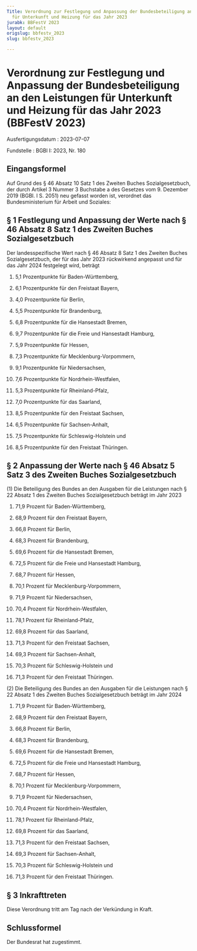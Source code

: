 ```yaml
---
Title: Verordnung zur Festlegung und Anpassung der Bundesbeteiligung an den Leistungen
  für Unterkunft und Heizung für das Jahr 2023
jurabk: BBFestV 2023
layout: default
origslug: bbfestv_2023
slug: bbfestv_2023

---
```


# Verordnung zur Festlegung und Anpassung der Bundesbeteiligung an den Leistungen für Unterkunft und Heizung für das Jahr 2023 (BBFestV 2023)

Ausfertigungsdatum
:   2023-07-07

Fundstelle
:   BGBl I: 2023, Nr. 180


## Eingangsformel

Auf Grund des § 46 Absatz 10 Satz 1 des Zweiten Buches
Sozialgesetzbuch, der durch Artikel 3 Nummer 3 Buchstabe a des
Gesetzes vom 9. Dezember 2019 (BGBl. I S. 2051) neu gefasst worden
ist, verordnet das Bundesministerium für Arbeit und Soziales:


## § 1 Festlegung und Anpassung der Werte nach § 46 Absatz 8 Satz 1 des Zweiten Buches Sozialgesetzbuch

Der landesspezifische Wert nach § 46 Absatz 8 Satz 1 des Zweiten
Buches Sozialgesetzbuch, der für das Jahr 2023 rückwirkend angepasst
und für das Jahr 2024 festgelegt wird, beträgt

1.  5,1 Prozentpunkte für Baden-Württemberg,


2.  6,1 Prozentpunkte für den Freistaat Bayern,


3.  4,0 Prozentpunkte für Berlin,


4.  5,5 Prozentpunkte für Brandenburg,


5.  6,8 Prozentpunkte für die Hansestadt Bremen,


6.  9,7 Prozentpunkte für die Freie und Hansestadt Hamburg,


7.  5,9 Prozentpunkte für Hessen,


8.  7,3 Prozentpunkte für Mecklenburg-Vorpommern,


9.  9,1 Prozentpunkte für Niedersachsen,


10. 7,6 Prozentpunkte für Nordrhein-Westfalen,


11. 5,3 Prozentpunkte für Rheinland-Pfalz,


12. 7,0 Prozentpunkte für das Saarland,


13. 8,5 Prozentpunkte für den Freistaat Sachsen,


14. 6,5 Prozentpunkte für Sachsen-Anhalt,


15. 7,5 Prozentpunkte für Schleswig-Holstein und


16. 8,5 Prozentpunkte für den Freistaat Thüringen.





## § 2 Anpassung der Werte nach § 46 Absatz 5 Satz 3 des Zweiten Buches Sozialgesetzbuch

(1) Die Beteiligung des Bundes an den Ausgaben für die Leistungen nach
§ 22 Absatz 1 des Zweiten Buches Sozialgesetzbuch beträgt im Jahr 2023

1.  71,9 Prozent für Baden-Württemberg,


2.  68,9 Prozent für den Freistaat Bayern,


3.  66,8 Prozent für Berlin,


4.  68,3 Prozent für Brandenburg,


5.  69,6 Prozent für die Hansestadt Bremen,


6.  72,5 Prozent für die Freie und Hansestadt Hamburg,


7.  68,7 Prozent für Hessen,


8.  70,1 Prozent für Mecklenburg-Vorpommern,


9.  71,9 Prozent für Niedersachsen,


10. 70,4 Prozent für Nordrhein-Westfalen,


11. 78,1 Prozent für Rheinland-Pfalz,


12. 69,8 Prozent für das Saarland,


13. 71,3 Prozent für den Freistaat Sachsen,


14. 69,3 Prozent für Sachsen-Anhalt,


15. 70,3 Prozent für Schleswig-Holstein und


16. 71,3 Prozent für den Freistaat Thüringen.




(2) Die Beteiligung des Bundes an den Ausgaben für die Leistungen nach
§ 22 Absatz 1 des Zweiten Buches Sozialgesetzbuch beträgt im Jahr 2024

1.  71,9 Prozent für Baden-Württemberg,


2.  68,9 Prozent für den Freistaat Bayern,


3.  66,8 Prozent für Berlin,


4.  68,3 Prozent für Brandenburg,


5.  69,6 Prozent für die Hansestadt Bremen,


6.  72,5 Prozent für die Freie und Hansestadt Hamburg,


7.  68,7 Prozent für Hessen,


8.  70,1 Prozent für Mecklenburg-Vorpommern,


9.  71,9 Prozent für Niedersachsen,


10. 70,4 Prozent für Nordrhein-Westfalen,


11. 78,1 Prozent für Rheinland-Pfalz,


12. 69,8 Prozent für das Saarland,


13. 71,3 Prozent für den Freistaat Sachsen,


14. 69,3 Prozent für Sachsen-Anhalt,


15. 70,3 Prozent für Schleswig-Holstein und


16. 71,3 Prozent für den Freistaat Thüringen.





## § 3 Inkrafttreten

Diese Verordnung tritt am Tag nach der Verkündung in Kraft.


## Schlussformel

Der Bundesrat hat zugestimmt.

